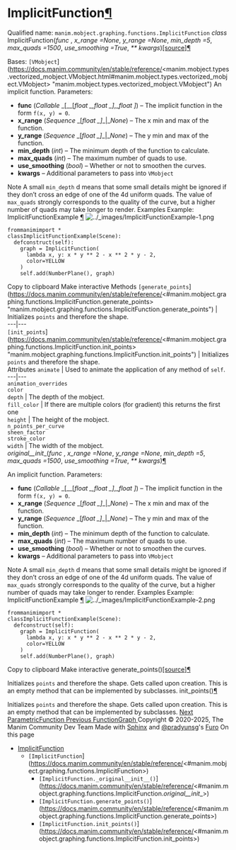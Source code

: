 # ImplicitFunction[¶](https://docs.manim.community/en/stable/reference/<#implicitfunction> "Link to this heading")
Qualified name: `manim.mobject.graphing.functions.ImplicitFunction`
_class_ ImplicitFunction(_func_ , _x_range =None_, _y_range =None_, _min_depth =5_, _max_quads =1500_, _use_smoothing =True_, _** kwargs_)[[source]](https://docs.manim.community/en/stable/reference/<../_modules/manim/mobject/graphing/functions.html#ImplicitFunction>)[¶](https://docs.manim.community/en/stable/reference/<#manim.mobject.graphing.functions.ImplicitFunction> "Link to this definition")
    
Bases: `[VMobject`](https://docs.manim.community/en/stable/reference/<manim.mobject.types.vectorized_mobject.VMobject.html#manim.mobject.types.vectorized_mobject.VMobject> "manim.mobject.types.vectorized_mobject.VMobject")
An implicit function.
Parameters:
    
  * **func** (_Callable_ _[__[__float_ _,__float_ _]__,__float_ _]_) – The implicit function in the form `f(x, y) = 0`.
  * **x_range** (_Sequence_ _[__float_ _]__|__None_) – The x min and max of the function.
  * **y_range** (_Sequence_ _[__float_ _]__|__None_) – The y min and max of the function.
  * **min_depth** (_int_) – The minimum depth of the function to calculate.
  * **max_quads** (_int_) – The maximum number of quads to use.
  * **use_smoothing** (_bool_) – Whether or not to smoothen the curves.
  * **kwargs** – Additional parameters to pass into `VMobject`


Note
A small `min_depth` d means that some small details might be ignored if they don’t cross an edge of one of the 4d uniform quads.
The value of `max_quads` strongly corresponds to the quality of the curve, but a higher number of quads may take longer to render.
Examples
Example: ImplicitFunctionExample [¶](https://docs.manim.community/en/stable/reference/<#implicitfunctionexample>)
![../_images/ImplicitFunctionExample-1.png](https://docs.manim.community/en/stable/_images/ImplicitFunctionExample-1.png)
```
frommanimimport *
classImplicitFunctionExample(Scene):
  defconstruct(self):
    graph = ImplicitFunction(
      lambda x, y: x * y ** 2 - x ** 2 * y - 2,
      color=YELLOW
    )
    self.add(NumberPlane(), graph)

```
Copy to clipboard
Make interactive
Methods
`[generate_points`](https://docs.manim.community/en/stable/reference/<#manim.mobject.graphing.functions.ImplicitFunction.generate_points> "manim.mobject.graphing.functions.ImplicitFunction.generate_points") | Initializes `points` and therefore the shape.  
---|---  
`[init_points`](https://docs.manim.community/en/stable/reference/<#manim.mobject.graphing.functions.ImplicitFunction.init_points> "manim.mobject.graphing.functions.ImplicitFunction.init_points") | Initializes `points` and therefore the shape.  
Attributes
`animate` | Used to animate the application of any method of `self`.  
---|---  
`animation_overrides`  
`color`  
`depth` | The depth of the mobject.  
`fill_color` | If there are multiple colors (for gradient) this returns the first one  
`height` | The height of the mobject.  
`n_points_per_curve`  
`sheen_factor`  
`stroke_color`  
`width` | The width of the mobject.  
_original__init__(_func_ , _x_range =None_, _y_range =None_, _min_depth =5_, _max_quads =1500_, _use_smoothing =True_, _** kwargs_)[¶](https://docs.manim.community/en/stable/reference/<#manim.mobject.graphing.functions.ImplicitFunction._original__init__> "Link to this definition")
    
An implicit function.
Parameters:
    
  * **func** (_Callable_ _[__[__float_ _,__float_ _]__,__float_ _]_) – The implicit function in the form `f(x, y) = 0`.
  * **x_range** (_Sequence_ _[__float_ _]__|__None_) – The x min and max of the function.
  * **y_range** (_Sequence_ _[__float_ _]__|__None_) – The y min and max of the function.
  * **min_depth** (_int_) – The minimum depth of the function to calculate.
  * **max_quads** (_int_) – The maximum number of quads to use.
  * **use_smoothing** (_bool_) – Whether or not to smoothen the curves.
  * **kwargs** – Additional parameters to pass into `VMobject`


Note
A small `min_depth` d means that some small details might be ignored if they don’t cross an edge of one of the 4d uniform quads.
The value of `max_quads` strongly corresponds to the quality of the curve, but a higher number of quads may take longer to render.
Examples
Example: ImplicitFunctionExample [¶](https://docs.manim.community/en/stable/reference/<#implicitfunctionexample>)
![../_images/ImplicitFunctionExample-2.png](https://docs.manim.community/en/stable/_images/ImplicitFunctionExample-2.png)
```
frommanimimport *
classImplicitFunctionExample(Scene):
  defconstruct(self):
    graph = ImplicitFunction(
      lambda x, y: x * y ** 2 - x ** 2 * y - 2,
      color=YELLOW
    )
    self.add(NumberPlane(), graph)

```
Copy to clipboard
Make interactive
generate_points()[[source]](https://docs.manim.community/en/stable/reference/<../_modules/manim/mobject/graphing/functions.html#ImplicitFunction.generate_points>)[¶](https://docs.manim.community/en/stable/reference/<#manim.mobject.graphing.functions.ImplicitFunction.generate_points> "Link to this definition")
    
Initializes `points` and therefore the shape.
Gets called upon creation. This is an empty method that can be implemented by subclasses.
init_points()[¶](https://docs.manim.community/en/stable/reference/<#manim.mobject.graphing.functions.ImplicitFunction.init_points> "Link to this definition")
    
Initializes `points` and therefore the shape.
Gets called upon creation. This is an empty method that can be implemented by subclasses.
[ Next ParametricFunction ](https://docs.manim.community/en/stable/reference/<manim.mobject.graphing.functions.ParametricFunction.html>) [ Previous FunctionGraph ](https://docs.manim.community/en/stable/reference/<manim.mobject.graphing.functions.FunctionGraph.html>)
Copyright © 2020-2025, The Manim Community Dev Team 
Made with [Sphinx](https://docs.manim.community/en/stable/reference/<https:/www.sphinx-doc.org/>) and [@pradyunsg](https://docs.manim.community/en/stable/reference/<https:/pradyunsg.me>)'s [Furo](https://docs.manim.community/en/stable/reference/<https:/github.com/pradyunsg/furo>)
On this page 
  * [ImplicitFunction](https://docs.manim.community/en/stable/reference/<#>)
    * `[ImplicitFunction`](https://docs.manim.community/en/stable/reference/<#manim.mobject.graphing.functions.ImplicitFunction>)
      * `[ImplicitFunction._original__init__()`](https://docs.manim.community/en/stable/reference/<#manim.mobject.graphing.functions.ImplicitFunction._original__init__>)
      * `[ImplicitFunction.generate_points()`](https://docs.manim.community/en/stable/reference/<#manim.mobject.graphing.functions.ImplicitFunction.generate_points>)
      * `[ImplicitFunction.init_points()`](https://docs.manim.community/en/stable/reference/<#manim.mobject.graphing.functions.ImplicitFunction.init_points>)


